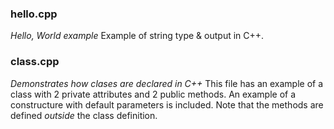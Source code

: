 ### hello.cpp
*Hello, World example*
Example of string type & output in C++.

### class.cpp
*Demonstrates how clases are declared in C++*
This file has an example of a class with 2 private attributes and 2 public methods.  An example of a constructure with default parameters is included.  Note that the methods are defined *outside* the class definition.
